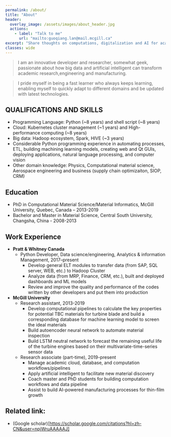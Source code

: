 ```yaml
---
permalink: /about/
title: "About"
header:
  overlay_image: /assets/images/about_header.jpg
  actions:
    - label: "Talk to me"
      url: "mailto:guoqiang.lan@mail.mcgill.ca"
excerpt: "Share thoughts on computations, digitalization and AI for academic research"
classes: wide
---
```


> I am an innovative developer and researcher, somewhat geek, passionate about how big data and artificial intelligent can transform academic research,engineering and manufacturing.

> I pride myself in being a fast learner who always keeps learning, enabling myself to quickly adapt to different domains and be updated with latest technologies.


## QUALIFICATIONS AND SKILLS
- Programming Language: Python (~8 years) and shell script (~8 years)
- Cloud: Kubernetes cluster management (~1 years) and High-performance computing (~8 years)
- Big data: Hadoop ecosystem, Spark, HIVE (~3 years)
- Considerable Python programming experience in automating processes, ETL, building machining learning models, creating web and Qt GUIs, deploying applications, natural language processing, and computer vision
- Other domain knowledge: Physics, Computational material science, Aerospace engineering and business (supply chain optimizaiton, SIOP, CRM)

## Education
- PhD in Computational Material Science/Material Informatics, McGill University, Quebec, Canada – 2013-2019
- Bachelor and Master in Material Science, Central South University, Changsha, China - 2008-2013

## Work Experience
* **Pratt & Whitney Canada**
  * Python Developer, Data science/engineering, Analytics & information Management, 2017–present
    * Develop general ELT modules to transfer data (from SAP, SQL server, WEB, etc.) to Hadoop Cluster
	* Analyze data (from MRP, Finance, CRM, etc.), built and deployed dashboards and ML models
    * Review and improve the quality and performance of the codes written by other developers and put them into production
* **McGill University** 
  * Research assistant, 2013-2019
    * Develop computational pipelines to calculate the key properties for potential TBC materials 
	  for turbine blade and build a corresponding database for machine learning model to screen the ideal materials
    * Build autoencoder neural network to automate material inspection
    * Build LSTM neutral network to forecast the remaining useful life of the turbine engines based on their multivariate-time-series sensor data
  * Research associate (part-time), 2019-present
    * Manage academic cloud, database, and computation workflows/pipelines
	* Apply artificial intelligent to facilitate new material discovery
	* Coach master and PhD students for building computation workflows and data pipeline
	* Assist to build AI-powered manufacturing processes for thin-film growth

## Related link:
- (Google scholar)[https://scholar.google.com/citations?hl=zh-CN&user=npjWruAAAAAJ]

